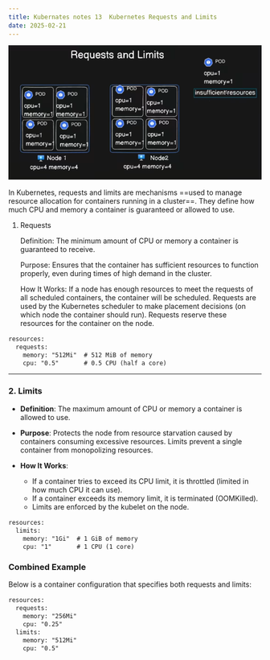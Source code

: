 ```yaml
---
title: Kubernates notes 13  Kubernetes Requests and Limits
date: 2025-02-21
---
```




![alt text](Pastedimage20250128114857.png)


In Kubernetes, requests and limits are mechanisms ==used to manage resource allocation for containers running in a cluster==. They define how much CPU and memory a container is guaranteed or allowed to use.


1. Requests

    Definition: The minimum amount of CPU or memory a container is guaranteed to receive.

    Purpose: Ensures that the container has sufficient resources to function properly, even during times of high demand in the cluster.

    How It Works:
        If a node has enough resources to meet the requests of all scheduled containers, the container will be scheduled.
        Requests are used by the Kubernetes scheduler to make placement decisions (on which node the container should run).
        Requests reserve these resources for the container on the node.


```Example
resources:
  requests:
    memory: "512Mi"  # 512 MiB of memory
    cpu: "0.5"       # 0.5 CPU (half a core)

```


---

### **2. Limits**

- **Definition**: The maximum amount of CPU or memory a container is allowed to use.
    
- **Purpose**: Protects the node from resource starvation caused by containers consuming excessive resources. Limits prevent a single container from monopolizing resources.
    
- **How It Works**:
    
    - If a container tries to exceed its CPU limit, it is throttled (limited in how much CPU it can use).
    - If a container exceeds its memory limit, it is terminated (OOMKilled).
    - Limits are enforced by the kubelet on the node.

```Example
resources:
  limits:
    memory: "1Gi"  # 1 GiB of memory
    cpu: "1"       # 1 CPU (1 core)

```

### **Combined Example**

Below is a container configuration that specifies both requests and limits:


```Example
resources:
  requests:
    memory: "256Mi"
    cpu: "0.25"
  limits:
    memory: "512Mi"
    cpu: "0.5"

```

